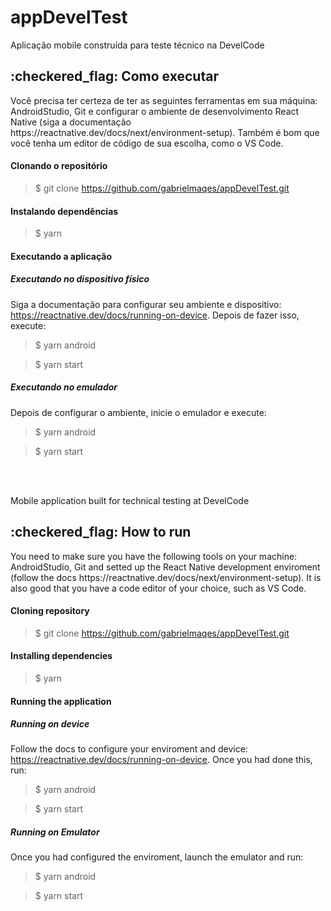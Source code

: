 # appDevelTest
Aplicação mobile construída para teste técnico na DevelCode

<h2 id="intro">:checkered_flag: Como executar</h2>
<p>
  Você precisa ter certeza de ter as seguintes ferramentas em sua máquina: AndroidStudio, Git e configurar o ambiente de desenvolvimento React Native (siga a documentação https://reactnative.dev/docs/next/environment-setup).
  Também é bom que você tenha um editor de código de sua escolha, como o VS Code.
</p>
<h4>Clonando o repositório</h4>

> $ git clone https://github.com/gabrielmaqes/appDevelTest.git

<h4>Instalando dependências</h4>

> $ yarn

<h4>Executando a aplicação</h4>

<h5>Executando no dispositivo físico</h5>

Siga a documentação para configurar seu ambiente e dispositivo: https://reactnative.dev/docs/running-on-device. Depois de fazer isso, execute:

> $ yarn android

> $ yarn start

<h5>Executando no emulador</h5>

Depois de configurar o ambiente, inicie o emulador e execute:

> $ yarn android

> $ yarn start

<br>
<br>

Mobile application built for technical testing at DevelCode

<h2 id="intro">:checkered_flag: How to run</h2>
<p>
  You need to make sure you have the following tools on your machine: AndroidStudio, Git and setted up the React Native development enviroment (follow the docs https://reactnative.dev/docs/next/environment-setup).
  It is also good that you have a code editor of your choice, such as VS Code.
</p>
<h4>Cloning repository</h4>

> $ git clone https://github.com/gabrielmaqes/appDevelTest.git

<h4>Installing dependencies</h4>

> $ yarn

<h4>Running the application</h4>

<h5>Running on device</h5>

Follow the docs to configure your enviroment and device: https://reactnative.dev/docs/running-on-device. Once you had done this, run:

> $ yarn android

> $ yarn start

<h5>Running on Emulator</h5>

Once you had configured the enviroment, launch the emulator and run:

> $ yarn android

> $ yarn start
